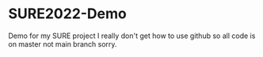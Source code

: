 # SURE2022-Demo
Demo for my SURE project
I really don't get how to use github  so all code is on master not main branch sorry.
